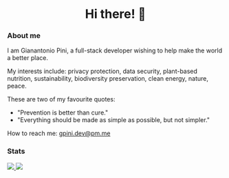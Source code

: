 <h1 align="center">Hi there! 👋</h1>

<h3 align="left">About me</h3>
<p>
  I am Gianantonio Pini, a full-stack developer wishing to help make the world a better place.
</p>
<p>
  My interests include: privacy protection, data security, plant-based nutrition, sustainability, biodiversity preservation, clean energy, nature, peace.
</p>
<p>
  These are two of my favourite quotes:
  <ul>
    <li>"Prevention is better than cure."</li>
    <li>"Everything should be made as simple as possible, but not simpler."</li>
  </ul>
</p>
<p>
  How to reach me: <a href="mailto:gpini.dev@pm.me">gpini.dev@pm.me</a>
</p>

<h3 align="left">Stats</h3>
<div>
  <a href="https://github-readme-stats.vercel.app/api?username=gianantoniopini&count_private=true&show_icons=true">
    <img src="https://github-readme-stats.vercel.app/api?username=gianantoniopini&count_private=true&show_icons=true" />
  </a>
  <a href="https://github-readme-stats.vercel.app/api/top-langs/?username=gianantoniopini&langs_count=10&layout=compact">
    <img src="https://github-readme-stats.vercel.app/api/top-langs/?username=gianantoniopini&langs_count=10&layout=compact" />
  </a>
</div>

